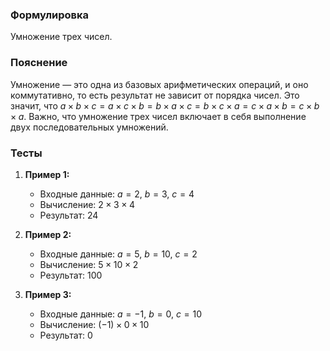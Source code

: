
### Формулировка
Умножение трех чисел.

### Пояснение
Умножение — это одна из базовых арифметических операций, и оно коммутативно, то есть результат не зависит от порядка чисел. Это значит, что $a \times b \times c = a \times c \times b = b \times a \times c = b \times c \times a = c \times a \times b = c \times b \times a$. Важно, что умножение трех чисел включает в себя выполнение двух последовательных умножений.

### Тесты

1. **Пример 1:**
   - Входные данные: $a = 2$, $b = 3$, $c = 4$
   - Вычисление: $2 \times 3 \times 4$
   - Результат: $24$

2. **Пример 2:**
   - Входные данные: $a = 5$, $b = 10$, $c = 2$
   - Вычисление: $5 \times 10 \times 2$
   - Результат: $100$

3. **Пример 3:**
   - Входные данные: $a = -1$, $b = 0$, $c = 10$
   - Вычисление: $(-1) \times 0 \times 10$
   - Результат: $0$
